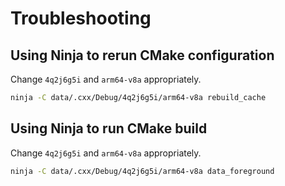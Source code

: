 # Troubleshooting

## Using Ninja to rerun CMake configuration

Change `4q2j6g5i` and `arm64-v8a` appropriately.

```sh
ninja -C data/.cxx/Debug/4q2j6g5i/arm64-v8a rebuild_cache
```

## Using Ninja to run CMake build

Change `4q2j6g5i` and `arm64-v8a` appropriately.

```sh
ninja -C data/.cxx/Debug/4q2j6g5i/arm64-v8a data_foreground
```